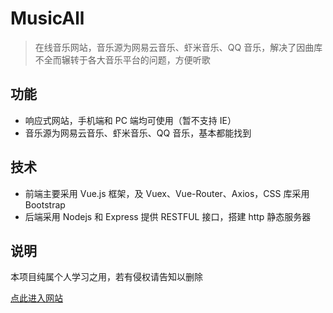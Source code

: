# MusicAll

> 在线音乐网站，音乐源为网易云音乐、虾米音乐、QQ 音乐，解决了因曲库不全而辗转于各大音乐平台的问题，方便听歌

## 功能

- 响应式网站，手机端和 PC 端均可使用（暂不支持 IE）
- 音乐源为网易云音乐、虾米音乐、QQ 音乐，基本都能找到

## 技术
- 前端主要采用 Vue.js 框架，及 Vuex、Vue-Router、Axios，CSS 库采用 Bootstrap
- 后端采用 Nodejs 和 Express 提供 RESTFUL 接口，搭建 http 静态服务器

## 说明
本项目纯属个人学习之用，若有侵权请告知以删除

[点此进入网站](musicall.leanapp.cn)
